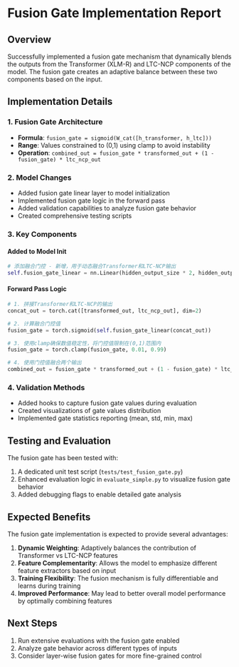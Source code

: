 # Fusion Gate Implementation Report

## Overview
Successfully implemented a fusion gate mechanism that dynamically blends the outputs from the Transformer (XLM-R) and LTC-NCP components of the model. The fusion gate creates an adaptive balance between these two components based on the input.

## Implementation Details

### 1. Fusion Gate Architecture
- **Formula**: `fusion_gate = sigmoid(W_cat([h_transformer, h_ltc]))`
- **Range**: Values constrained to (0,1) using clamp to avoid instability
- **Operation**: `combined_out = fusion_gate * transformed_out + (1 - fusion_gate) * ltc_ncp_out`

### 2. Model Changes
- Added fusion gate linear layer to model initialization
- Implemented fusion gate logic in the forward pass
- Added validation capabilities to analyze fusion gate behavior
- Created comprehensive testing scripts

### 3. Key Components

#### Added to Model Init
```python
# 添加融合门控 - 新增，用于动态融合Transformer和LTC-NCP输出
self.fusion_gate_linear = nn.Linear(hidden_output_size * 2, hidden_output_size)
```

#### Forward Pass Logic
```python
# 1. 拼接Transformer和LTC-NCP的输出
concat_out = torch.cat([transformed_out, ltc_ncp_out], dim=2)

# 2. 计算融合门控值
fusion_gate = torch.sigmoid(self.fusion_gate_linear(concat_out))

# 3. 使用clamp确保数值稳定性，将门控值限制在(0,1)范围内
fusion_gate = torch.clamp(fusion_gate, 0.01, 0.99)

# 4. 使用门控值融合两个输出
combined_out = fusion_gate * transformed_out + (1 - fusion_gate) * ltc_ncp_out
```

### 4. Validation Methods
- Added hooks to capture fusion gate values during evaluation
- Created visualizations of gate values distribution
- Implemented gate statistics reporting (mean, std, min, max)

## Testing and Evaluation

The fusion gate has been tested with:
1. A dedicated unit test script (`tests/test_fusion_gate.py`)
2. Enhanced evaluation logic in `evaluate_simple.py` to visualize fusion gate behavior
3. Added debugging flags to enable detailed gate analysis

## Expected Benefits

The fusion gate implementation is expected to provide several advantages:
1. **Dynamic Weighting**: Adaptively balances the contribution of Transformer vs LTC-NCP features
2. **Feature Complementarity**: Allows the model to emphasize different feature extractors based on input
3. **Training Flexibility**: The fusion mechanism is fully differentiable and learns during training
4. **Improved Performance**: May lead to better overall model performance by optimally combining features

## Next Steps

1. Run extensive evaluations with the fusion gate enabled
2. Analyze gate behavior across different types of inputs
3. Consider layer-wise fusion gates for more fine-grained control
